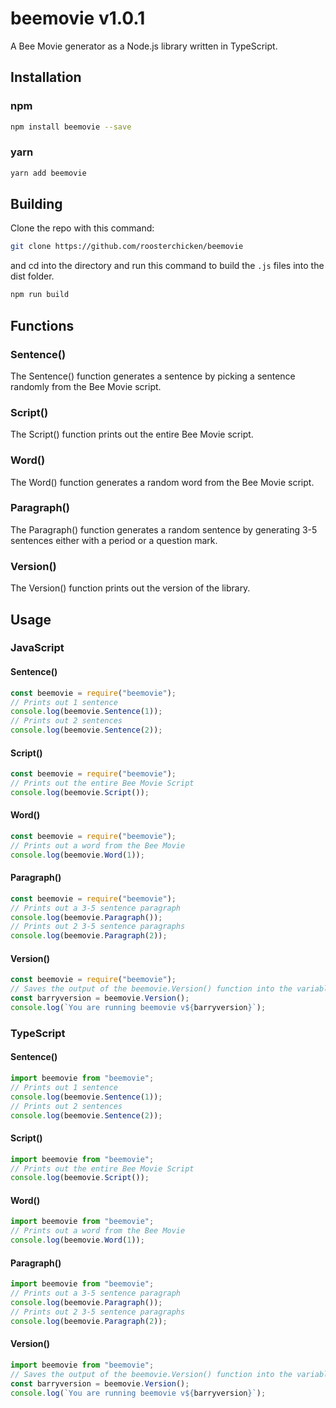 # beemovie v1.0.1
A Bee Movie generator as a Node.js library written in TypeScript.

## Installation

### npm

```sh
npm install beemovie --save
```

### yarn

```sh
yarn add beemovie
```

## Building
Clone the repo with this command:
```sh
git clone https://github.com/roosterchicken/beemovie
```
and cd into the directory and run this command to build the `.js` files into the dist folder.
```sh
npm run build
```

## Functions
### Sentence()
The Sentence() function generates a sentence by picking a sentence randomly from the Bee Movie script.
### Script()
The Script() function prints out the entire Bee Movie script.
### Word()
The Word() function generates a random word from the Bee Movie script.
### Paragraph()
The Paragraph() function generates a random sentence by generating 3-5 sentences either with a period or a question mark.
### Version()
The Version() function prints out the version of the library.
## Usage

### JavaScript

#### Sentence()

```javascript
const beemovie = require("beemovie");
// Prints out 1 sentence
console.log(beemovie.Sentence(1));
// Prints out 2 sentences
console.log(beemovie.Sentence(2));
```

#### Script()

```javascript
const beemovie = require("beemovie");
// Prints out the entire Bee Movie Script
console.log(beemovie.Script());
```

#### Word()

```javascript
const beemovie = require("beemovie");
// Prints out a word from the Bee Movie
console.log(beemovie.Word(1));
```

#### Paragraph()

```javascript
const beemovie = require("beemovie");
// Prints out a 3-5 sentence paragraph
console.log(beemovie.Paragraph());
// Prints out 2 3-5 sentence paragraphs
console.log(beemovie.Paragraph(2));
```
#### Version()
```javascript
const beemovie = require("beemovie");
// Saves the output of the beemovie.Version() function into the variable barryversion
const barryversion = beemovie.Version();
console.log(`You are running beemovie v${barryversion}`);
```
### TypeScript

#### Sentence()

```typescript
import beemovie from "beemovie";
// Prints out 1 sentence
console.log(beemovie.Sentence(1));
// Prints out 2 sentences
console.log(beemovie.Sentence(2));
```

#### Script()

```typescript
import beemovie from "beemovie";
// Prints out the entire Bee Movie Script
console.log(beemovie.Script());
```

#### Word()

```typescript
import beemovie from "beemovie";
// Prints out a word from the Bee Movie
console.log(beemovie.Word(1));
```

#### Paragraph()

```typescript
import beemovie from "beemovie";
// Prints out a 3-5 sentence paragraph
console.log(beemovie.Paragraph());
// Prints out 2 3-5 sentence paragraphs
console.log(beemovie.Paragraph(2));
```
#### Version()
```typescript
import beemovie from "beemovie";
// Saves the output of the beemovie.Version() function into the variable barryversion
const barryversion = beemovie.Version();
console.log(`You are running beemovie v${barryversion}`);
```